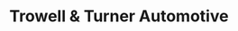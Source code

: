 ---
title: "Trowell & Turner Automotive"
url: /dallas/trowell-und-turner-automotive/
shop: Autowerkstatt
---